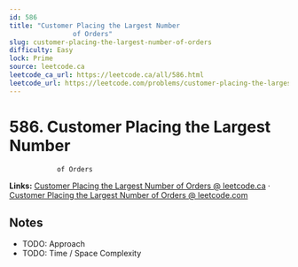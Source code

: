 ```yaml
--- 
id: 586
title: "Customer Placing the Largest Number
                of Orders"
slug: customer-placing-the-largest-number-of-orders
difficulty: Easy
lock: Prime
source: leetcode.ca
leetcode_ca_url: https://leetcode.ca/all/586.html
leetcode_url: https://leetcode.com/problems/customer-placing-the-largest-number-of-orders/
---
```


# 586. Customer Placing the Largest Number
                of Orders

**Links:** [Customer Placing the Largest Number
                of Orders @ leetcode.ca](https://leetcode.ca/all/586.html) · [Customer Placing the Largest Number
                of Orders @ leetcode.com](https://leetcode.com/problems/customer-placing-the-largest-number-of-orders/)

## Notes
- TODO: Approach
- TODO: Time / Space Complexity
